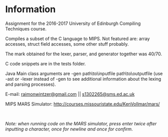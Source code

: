 # Information #

Assignment for the 2016-2017 University of Edinburgh Compiling Techniques course.

Compiles a subset of the C language to MIPS. Not featured are: array accesses, struct field accesses, some other stuff probably.

The mark obtained for the lexer, parser, and generator together was 40/70.

C code snippets are in the tests folder.

Java Main class arguments are -gen path\to\inputfile path\to\outputfile (use -ast or -lexer instead of -gen to see additional information about the lexing and parsing processes).

E-mail: raimonwintzer@gmail.com || s1302265@sms.ed.ac.uk

MIPS MARS Simulator: http://courses.missouristate.edu/KenVollmar/mars/

<br>
 
*Note: when running code on the MARS simulator, press enter twice after inputting a character, once for newline and once for confirm.*
